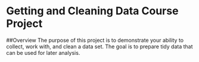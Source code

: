 # Getting and Cleaning Data Course Project

##Overview
The purpose of this project is to demonstrate your ability to collect, work with, and clean a data set. The goal is to prepare tidy data that can be used for later analysis.

